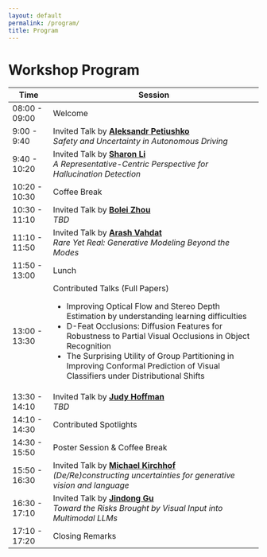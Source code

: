 ```yaml
---
layout: default
permalink: /program/
title: Program
---
```


# Workshop Program

<table class="table table-striped">
    <thead>
    <tr>
        <th scope="col">Time</th>
        <th scope="col">Session</th>
    </tr>
    </thead>
    <tbody>
    <tr>
        <td>08:00 - 09:00</td>
        <td>Welcome</td>
    </tr>
    <tr>
        <td>9:00 - 9:40</td>
        <td>Invited Talk by <strong><a href="https://petiushko.info/">Aleksandr Petiushko</a></strong><br>
        <i>Safety and Uncertainty in Autonomous Driving</i>
        </td>
    </tr>
    <tr>
        <td>9:40 - 10:20</td>
        <td>Invited Talk by <strong><a href="https://pages.cs.wisc.edu/~sharonli/">Sharon Li</a></strong><br>
        <i>A Representative-Centric Perspective for Hallucination Detection</i>
        </td>
    </tr>
    <tr>
        <td>10:20 - 10:30</td>
        <td>Coffee Break</td>
    </tr>
    <tr>
        <td>10:30 - 11:10</td>
        <td>Invited Talk by <strong><a href="https://boleizhou.github.io/">Bolei Zhou</a></strong><br>
        <i>TBD</i>
        </td>
    </tr>
    <tr>
        <td>11:10 - 11:50</td>
        <td>Invited Talk by <strong><a href="http://latentspace.cc/">Arash Vahdat</a></strong><br>
        <i>Rare Yet Real: Generative Modeling Beyond the Modes</i>
        </td>
    </tr>
    <tr>
        <td>11:50 - 13:00</td>
        <td>Lunch</td>
    </tr>
    <tr>
        <td>13:00 - 13:30</td>
        <td>Contributed Talks (Full Papers)<br>
        <ul>
            <li>Improving Optical Flow and Stereo Depth Estimation by understanding learning difficulties</li>
            <li>D-Feat Occlusions: Diffusion Features for Robustness to Partial Visual Occlusions in Object Recognition</li>
            <li>The Surprising Utility of Group Partitioning in Improving Conformal Prediction of Visual Classifiers under Distributional Shifts</li>
        </ul>
        </td>
    </tr>
    <tr>
        <td>13:30 - 14:10</td>
        <td>Invited Talk by <strong><a href="https://faculty.cc.gatech.edu/~judy/">Judy Hoffman</a></strong><br>
        <i>TBD</i>
        </td>
    </tr>
    <tr>
        <td>14:10 - 14:30</td>
        <td>Contributed Spotlights</td>
    </tr>
    <tr>
        <td>14:30 - 15:50</td>
        <td>Poster Session & Coffee Break</td>
    </tr>
    <tr>
        <td>15:50 - 16:30</td>
        <td>Invited Talk by <strong><a href="https://www.linkedin.com/in/michael-kirchhof/">Michael Kirchhof</a></strong><br>
        <i>(De/Re)constructing uncertainties for generative vision and language</i>
        </td>
    </tr>
    <tr>
        <td>16:30 - 17:10</td>
        <td>Invited Talk by <strong><a href="https://jindonggu.github.io/">Jindong Gu</a></strong><br>
        <i>Toward the Risks Brought by Visual Input into Multimodal LLMs</i>
        </td>
    </tr>
    <tr>
        <td>17:10 - 17:20</td>
        <td>Closing Remarks</td>
    </tr>
    </tbody>
</table>
